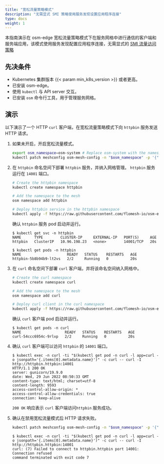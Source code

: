```yaml
---
title: "宽松流量策略模式"
description: "无需显式 SMI 策略使用服务发现设置应用程序连接"
type: docs
weight: 1
---
```


本指南演示在 osm-edge 宽松流量策略模式下在服务网格中进行通信的客户端和服务端应用，该模式使用服务发现配置应用程序连接，无需显式的 [SMI 流量访问策略](https://github.com/servicemeshinterface/smi-spec/blob/main/apis/traffic-access/v1alpha3/traffic-access.md)

## 先决条件

- Kubernetes 集群版本 {{< param min_k8s_version >}} 或者更高。
- 已安装 osm-edge。
- 使用 `kubectl` 与 API server 交互。
- 已安装 `osm` 命令行工具，用于管理服务网格。


## 演示

以下演示了一个 HTTP `curl` 客户端，在宽松流量策略模式下向 `httpbin` 服务发送 HTTP 请求。

1. 如果未开启，开启宽松流量模式。

    ```bash
    export osm_namespace=osm-system # Replace osm-system with the namespace where osm-edge is installed
    kubectl patch meshconfig osm-mesh-config -n "$osm_namespace" -p '{"spec":{"traffic":{"enablePermissiveTrafficPolicyMode":true}}}'  --type=merge
    ```

2. 在 `httpbin` 命名空间下部署 `httpbin` 服务，并纳入网格管理。 `httpbin` 服务运行在 `14001` 端口。

    ```bash
    # Create the httpbin namespace
    kubectl create namespace httpbin

    # Add the namespace to the mesh
    osm namespace add httpbin

    # Deploy httpbin service in the httpbin namespace
    kubectl apply -f https://raw.githubusercontent.com/flomesh-io/osm-edge-docs/{{< param osm_branch >}}/manifests/samples/httpbin/httpbin.yaml -n httpbin
    ```

    确认 `httpbin` 服务 pod 启动并运行。

    ```console
    $ kubectl get svc -n httpbin
    NAME      TYPE        CLUSTER-IP     EXTERNAL-IP   PORT(S)     AGE
    httpbin   ClusterIP   10.96.198.23   <none>        14001/TCP   20s
    ```

    ```console
    $ kubectl get pods -n httpbin
    NAME                     READY   STATUS    RESTARTS   AGE
    httpbin-5b8b94b9-lt2vs   2/2     Running   0          20s
    ```

3. 在 `curl` 命名空间下部署 `curl` 客户端，并将该命名空间纳入网格中。

    ```bash
    # Create the curl namespace
    kubectl create namespace curl

    # Add the namespace to the mesh
    osm namespace add curl

    # Deploy curl client in the curl namespace
    kubectl apply -f https://raw.githubusercontent.com/flomesh-io/osm-edge-docs/{{< param osm_branch >}}/manifests/samples/curl/curl.yaml -n curl
    ```

    确认 `curl` 客户端 pod 启动并运行。

    ```console
    $ kubectl get pods -n curl
    NAME                    READY   STATUS    RESTARTS   AGE
    curl-54ccc6954c-9rlvp   2/2     Running   0          20s
    ```

4. 确认 `curl` 客户端可以访问 `httpbin` 的 `14001` 端口。

    ```console
    $ kubectl exec -n curl -ti "$(kubectl get pod -n curl -l app=curl -o jsonpath='{.items[0].metadata.name}')" -c curl -- curl -I http://httpbin.httpbin:14001
    HTTP/1.1 200 OK
    server: gunicorn/19.9.0
    date: Wed, 29 Jun 2022 08:50:33 GMT
    content-type: text/html; charset=utf-8
    content-length: 9593
    access-control-allow-origin: *
    access-control-allow-credentials: true
    connection: keep-alive
    ```

    `200 OK` 响应表示 `curl` 客户端访问`httpbin` 服务成功。

5. 确认在禁用宽松流量模式后 HTTP 请求失败。

    ```bash
    kubectl patch meshconfig osm-mesh-config -n "$osm_namespace" -p '{"spec":{"traffic":{"enablePermissiveTrafficPolicyMode":false}}}'  --type=merge
    ```

    ```console
    $ kubectl exec -n curl -ti "$(kubectl get pod -n curl -l app=curl -o jsonpath='{.items[0].metadata.name}')" -c curl -- curl -I http://httpbin.httpbin:14001
    curl: (7) Failed to connect to httpbin.httpbin port 14001: Connection refused
    command terminated with exit code 7
    ```